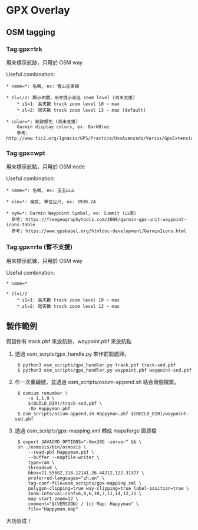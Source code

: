 # GPX Overlay

## OSM tagging

### Tag:gpx=trk 

⽤來標⽰航跡，只用於 OSM way

Useful combination:

	* name=*: 名稱, ex: 雪山主東線

	* zl=1/2: 顯示相關，用來提示高低 zoom level (尚未支援)
		* z1=1: 長天數 track zoom level 10 ~ max
		* zl=2: 短天數 track zoom level 13 ~ max (default) 

	* color=*: 航跡顏色 (尚未支援)
		Garmin display colors, ex: DarkBlue
		參考: http://www.tic2.org/Ignacio/GPS/Practica/UsoAvanzado/Varios/GpxExtensionsv3.htm#h421429051


### Tag:gpx=wpt 

用來標示航點，只用於 OSM node

Useful combination:

	* name=*: 名稱, ex: ⽟玉⼭山

	* ele=*: 海拔, 單位公尺, ex: 3930.24 

	* sym=*: Garmin Waypoint Symbol, ex: Summit (山頭)
	  參考: https://freegeographytools.com/2008/garmin-gps-unit-waypoint-icons-table
	  參考: https://www.gpsbabel.org/htmldoc-development/GarminIcons.html


### Tag:gpx=rte (暫不支援) 

用來標⽰航線，只⽤於 OSM way 

Useful combination:

	* name=*

	* zl=1/2
		* z1=1: 長天數 track zoom level 10 ~ max 
		* zl=2: 短天數 track zoom level 13 ~ max


## 製作範例

假設你有 track.pbf 來放航跡，waypoint.pbf 來放航點

1. 透過 osm_scrpts/gpx_handle.py 來作前製處理。

        $ python3 osm_scripts/gpx_handler.py track.pbf track-sed.pbf
        $ python3 osm_scripts/gpx_handler.py waypoint.pbf waypoint-sed.pbf

2. 作一次重編號，並透過 osm_scripts/osium-append.sh 結合兩個檔案。

        $ osmium renumber \
            -s 1,1,0 \
            $(BUILD_DIR)/track-sed.pbf \
            -Oo Happyman.pbf
        $ osm_scripts/osium-append.sh Happyman.pbf $(BUILD_DIR)/waypoint-sed.pbf

3. 透過 osm_scripts/gpx-mapping.xml 轉成 mapsforge 圖資檔
            
        $ export JAVACMD_OPTIONS="-Xmx30G -server" && \
        sh ./osmosis/bin/osmosis \
            --read-pbf Happyman.pbf \
            --buffer --mapfile-writer \
            type=ram \
            threads=8 \
            bbox=21.55682,118.12141,26.44212,122.31377 \
            preferred-languages="zh,en" \
            tag-conf-file=osm_scripts/gpx-mapping.xml \
            polygon-clipping=true way-clipping=true label-position=true \
            zoom-interval-conf=6,0,6,10,7,11,14,12,21 \
            map-start-zoom=12 \
            comment="$(VERSION) / (c) Map: Happyman" \
            file="Happyman.map"

大功告成！